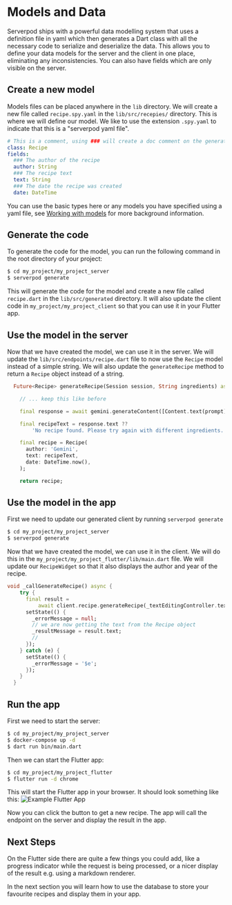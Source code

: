 # Models and Data

Serverpod ships with a powerful data modelling system that uses a definition file in yaml which then generates a Dart class with all the necessary code to serialize and deserialize the data. This allows you to define your data models for the server and the client in one place, eliminating any inconsistencies. You can also have fields which are only visible on the server.

## Create a new model

Models files can be placed anywhere in the `lib` directory. We will create a new file called `recipe.spy.yaml` in the `lib/src/recepies/` directory. This is where we will define our model. We like to use the extension `.spy.yaml` to indicate that this is a "serverpod yaml file".

```yaml
# This is a comment, using ### will create a doc comment on the generated class
class: Recipe
fields:
  ### The author of the recipe
  author: String
  ### The recipe text
  text: String
  ### The date the recipe was created
  date: DateTime
```

You can use the basic types here or any models you have specified using a yaml file, see [Working with models](../concepts/models) for more background information.

## Generate the code

To generate the code for the model, you can run the following command in the root directory of your project:

```bash
$ cd my_project/my_project_server
$ serverpod generate
```

This will generate the code for the model and create a new file called `recipe.dart` in the `lib/src/generated` directory. It will also update the client code in `my_project/my_project_client` so that you can use it in your Flutter app.

## Use the model in the server

Now that we have created the model, we can use it in the server. We will update the `lib/src/endpoints/recipe.dart` file to now use the `Recipe` model instead of a simple string. We will also update the `generateRecipe` method to return a `Recipe` object instead of a string.

```dart
  Future<Recipe> generateRecipe(Session session, String ingredients) async {

    // ... keep this like before

    final response = await gemini.generateContent([Content.text(prompt)]);

    final recipeText = response.text ??
        'No recipe found. Please try again with different ingredients.';

    final recipe = Recipe(
      author: 'Gemini',
      text: recipeText,
      date: DateTime.now(),
    );

    return recipe;
```

## Use the model in the app

First we need to update our generated client by running `serverpod generate`

```bash
$ cd my_project/my_project_server
$ serverpod generate
```

Now that we have created the model, we can use it in the client. We will do this in the `my_project/my_project_flutter/lib/main.dart` file. We will update our `RecipeWidget` so that it also displays the author and year of the recipe.

```dart
void _callGenerateRecipe() async {
    try {
      final result =
          await client.recipe.generateRecipe(_textEditingController.text);
      setState(() {
        _errorMessage = null;
        // we are now getting the text from the Recipe object
        _resultMessage = result.text;
        //
      });
    } catch (e) {
      setState(() {
        _errorMessage = '$e';
      });
    }
  }
```

## Run the app

First we need to start the server:

```bash
$ cd my_project/my_project_server
$ docker-compose up -d
$ dart run bin/main.dart
```

Then we can start the Flutter app:

```bash
$ cd my_project/my_project_flutter
$ flutter run -d chrome
```

This will start the Flutter app in your browser. It should look something like this:
![Example Flutter App](https://serverpod.dev/assets/img/flutter-example-web.png)

Now you can click the button to get a new recipe. The app will call the endpoint on the server and display the result in the app.

## Next Steps

On the Flutter side there are quite a few things you could add, like a progress indicator while the request is being processed, or a nicer display of the result e.g. using a markdown renderer.

In the next section you will learn how to use the database to store your favourite recipes and display them in your app.
